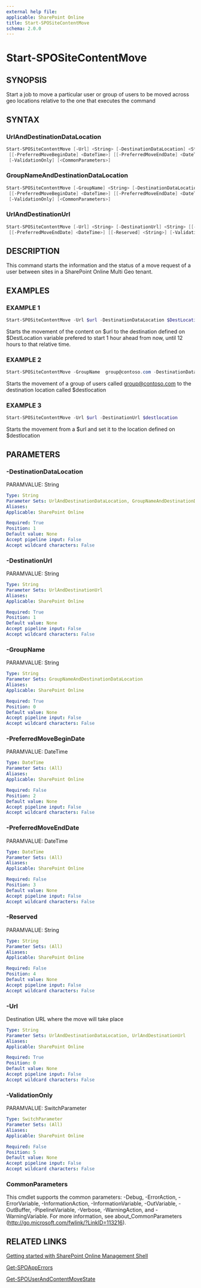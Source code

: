 ```yaml
---
external help file: 
applicable: SharePoint Online
title: Start-SPOSiteContentMove
schema: 2.0.0
---
```


# Start-SPOSiteContentMove

## SYNOPSIS
Start a job to move a particular user or group of users to be moved across geo locations relative to the one that executes the command


## SYNTAX

### UrlAndDestinationDataLocation
```powershell
Start-SPOSiteContentMove [-Url] <String> [-DestinationDataLocation] <String>
 [[-PreferredMoveBeginDate] <DateTime>] [[-PreferredMoveEndDate] <DateTime>] [[-Reserved] <String>]
 [-ValidationOnly] [<CommonParameters>]
```

### GroupNameAndDestinationDataLocation
```powershell
Start-SPOSiteContentMove [-GroupName] <String> [-DestinationDataLocation] <String>
 [[-PreferredMoveBeginDate] <DateTime>] [[-PreferredMoveEndDate] <DateTime>] [[-Reserved] <String>]
 [-ValidationOnly] [<CommonParameters>]
```

### UrlAndDestinationUrl
```powershell
Start-SPOSiteContentMove [-Url] <String> [-DestinationUrl] <String> [[-PreferredMoveBeginDate] <DateTime>]
 [[-PreferredMoveEndDate] <DateTime>] [[-Reserved] <String>] [-ValidationOnly] [<CommonParameters>]
```

## DESCRIPTION
This command starts the information and the status of a move request of a user between sites in a SharePoint Online Multi Geo tenant.


## EXAMPLES

### EXAMPLE 1
```powershell
Start-SPOSiteContentMove -Url $url -DestinationDataLocation $DestLocation -PreferredMoveBeginDate ((Get-Date).AddHour(1)) -PreferredMoveEndDate ((Get-Date).AddHour(12)) 
```
Starts the movement of the content on $url to the destination defined on $DestLocation variable prefered to start 1 hour ahead from now, until 12 hours to that relative time.

### EXAMPLE 2
```powershell
Start-SPOSiteContentMove -GroupName  group@contoso.com -DestinationDataLocation  $destlocation
```
Starts the movement of a group of users called group@contoso.com to the destination location called $destlocation

### EXAMPLE 3
```powershell
Start-SPOSiteContentMove -Url $url -DestinationUrl $destlocation
```
Starts the movement from a $url and set it to the location defined on $destlocation


## PARAMETERS

### -DestinationDataLocation
PARAMVALUE: String


```yaml
Type: String
Parameter Sets: UrlAndDestinationDataLocation, GroupNameAndDestinationDataLocation
Aliases: 
Applicable: SharePoint Online

Required: True
Position: 1
Default value: None
Accept pipeline input: False
Accept wildcard characters: False
```

### -DestinationUrl
PARAMVALUE: String


```yaml
Type: String
Parameter Sets: UrlAndDestinationUrl
Aliases: 
Applicable: SharePoint Online

Required: True
Position: 1
Default value: None
Accept pipeline input: False
Accept wildcard characters: False
```

### -GroupName
PARAMVALUE: String


```yaml
Type: String
Parameter Sets: GroupNameAndDestinationDataLocation
Aliases: 
Applicable: SharePoint Online

Required: True
Position: 0
Default value: None
Accept pipeline input: False
Accept wildcard characters: False
```

### -PreferredMoveBeginDate
PARAMVALUE: DateTime


```yaml
Type: DateTime
Parameter Sets: (All)
Aliases: 
Applicable: SharePoint Online

Required: False
Position: 2
Default value: None
Accept pipeline input: False
Accept wildcard characters: False
```

### -PreferredMoveEndDate
PARAMVALUE: DateTime


```yaml
Type: DateTime
Parameter Sets: (All)
Aliases: 
Applicable: SharePoint Online

Required: False
Position: 3
Default value: None
Accept pipeline input: False
Accept wildcard characters: False
```

### -Reserved
PARAMVALUE: String


```yaml
Type: String
Parameter Sets: (All)
Aliases: 
Applicable: SharePoint Online

Required: False
Position: 4
Default value: None
Accept pipeline input: False
Accept wildcard characters: False
```

### -Url
Destination URL where the move will take place


```yaml
Type: String
Parameter Sets: UrlAndDestinationDataLocation, UrlAndDestinationUrl
Aliases: 
Applicable: SharePoint Online

Required: True
Position: 0
Default value: None
Accept pipeline input: False
Accept wildcard characters: False
```

### -ValidationOnly
PARAMVALUE: SwitchParameter


```yaml
Type: SwitchParameter
Parameter Sets: (All)
Aliases: 
Applicable: SharePoint Online

Required: False
Position: 5
Default value: None
Accept pipeline input: False
Accept wildcard characters: False
```

### CommonParameters
This cmdlet supports the common parameters: -Debug, -ErrorAction, -ErrorVariable, -InformationAction, -InformationVariable, -OutVariable, -OutBuffer, -PipelineVariable, -Verbose, -WarningAction, and -WarningVariable. For more information, see about_CommonParameters (http://go.microsoft.com/fwlink/?LinkID=113216).



## RELATED LINKS

[Getting started with SharePoint Online Management Shell](https://docs.microsoft.com/en-us/powershell/sharepoint/sharepoint-online/connect-sharepoint-online?view=sharepoint-ps)

[Get-SPOAppErrors](Get-SPOAppErrors.md)

[Get-SPOUserAndContentMoveState](Get-SPOUserAndContentMoveState.md)